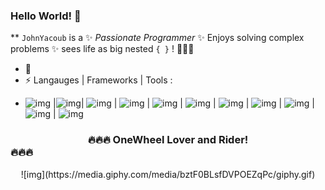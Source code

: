 ### Hello World! 👋


** `JohnYacoub` is a ✨ _Passionate Programmer_ ✨ Enjoys solving complex problems ✨ sees life as big nested `{ }` ! 
👋👋👋

- 🔭 
- ⚡ Langauges | Frameworks | Tools :
 * ![img](https://cdn.icon-icons.com/icons2/2108/PNG/128/javascript_icon_130900.png) |![img](https://cdn.icon-icons.com/icons2/3388/PNG/128/nextjs_icon_212861.png)| ![img](https://cdn.icon-icons.com/icons2/2415/PNG/128/react_original_logo_icon_146374.png) | ![img](https://cdn.icon-icons.com/icons2/2530/PNG/256/nodejs_button_icon_151951.png) | ![img](https://cdn.icon-icons.com/icons2/2790/PNG/128/html_filetype_icon_177535.png) | ![img](https://cdn.icon-icons.com/icons2/273/PNG/128/icon_css_256_30045.png) | ![img](https://miro.medium.com/max/128/1*fVBL9mtLJmHIH6YpU7WvHQ.png) | ![img](https://cdn.icon-icons.com/icons2/2429/PNG/128/figma_logo_icon_147289.png) | ![img](https://cdn.icon-icons.com/icons2/2415/PNG/128/mysql_original_wordmark_logo_icon_146417.png)
 | ![img](https://cdn.icon-icons.com/icons2/2699/PNG/128/arduino_official_logo_icon_167833.png) | ![img](https://cdn.icon-icons.com/icons2/2107/PNG/128/file_type_sql_icon_130152.png)
 
  ### <div align="center">🔥🔥🔥 OneWheel Lover and Rider! </div>🔥🔥🔥
 

  <center>![img](https://media.giphy.com/media/bztF0BLsfDVPOEZqPc/giphy.gif)</center>

